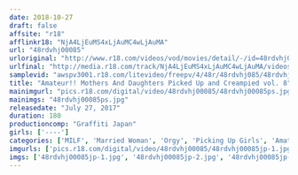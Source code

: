 ```yaml
---
date: 2018-10-27
draft: false
affsite: "r18"
afflinkr18: "NjA4LjEuMS4xLjAuMC4wLjAuMA"
url: "48rdvhj00085"
urloriginal: "http://www.r18.com/videos/vod/movies/detail/-/id=48rdvhj00085"
urlfinal: "http://media.r18.com/track/NjA4LjEuMS4xLjAuMC4wLjAuMA/videos/vod/movies/detail/-/id=48rdvhj00085"
samplevid: "awspv3001.r18.com/litevideo/freepv/4/48r/48rdvhj085/48rdvhj085_dmb_w.mp4"
title: "Amateur!! Mothers And Daughters Picked Up and Creampied vol. 8"
mainimgurl: "pics.r18.com/digital/video/48rdvhj00085/48rdvhj00085ps.jpg"
mainimgs: "48rdvhj00085ps.jpg"
releasedate: "July 27, 2017"
duration: 180
productioncomp: "Graffiti Japan"
girls: ['----']
categories: ['MILF', 'Married Woman', 'Orgy', 'Picking Up Girls', 'Amateur', 'Creampie', 'Hi-Def']
imgurls: ['pics.r18.com/digital/video/48rdvhj00085/48rdvhj00085jp-1.jpg', 'pics.r18.com/digital/video/48rdvhj00085/48rdvhj00085jp-2.jpg', 'pics.r18.com/digital/video/48rdvhj00085/48rdvhj00085jp-3.jpg', 'pics.r18.com/digital/video/48rdvhj00085/48rdvhj00085jp-4.jpg', 'pics.r18.com/digital/video/48rdvhj00085/48rdvhj00085jp-5.jpg', 'pics.r18.com/digital/video/48rdvhj00085/48rdvhj00085jp-6.jpg', 'pics.r18.com/digital/video/48rdvhj00085/48rdvhj00085jp-7.jpg', 'pics.r18.com/digital/video/48rdvhj00085/48rdvhj00085jp-8.jpg', 'pics.r18.com/digital/video/48rdvhj00085/48rdvhj00085jp-9.jpg', 'pics.r18.com/digital/video/48rdvhj00085/48rdvhj00085jp-10.jpg', 'pics.r18.com/digital/video/48rdvhj00085/48rdvhj00085jp-11.jpg', 'pics.r18.com/digital/video/48rdvhj00085/48rdvhj00085jp-12.jpg', 'pics.r18.com/digital/video/48rdvhj00085/48rdvhj00085jp-13.jpg', 'pics.r18.com/digital/video/48rdvhj00085/48rdvhj00085jp-14.jpg', 'pics.r18.com/digital/video/48rdvhj00085/48rdvhj00085jp-15.jpg', 'pics.r18.com/digital/video/48rdvhj00085/48rdvhj00085jp-16.jpg', 'pics.r18.com/digital/video/48rdvhj00085/48rdvhj00085jp-17.jpg', 'pics.r18.com/digital/video/48rdvhj00085/48rdvhj00085jp-18.jpg', 'pics.r18.com/digital/video/48rdvhj00085/48rdvhj00085jp-19.jpg', 'pics.r18.com/digital/video/48rdvhj00085/48rdvhj00085jp-20.jpg']
imgs: ['48rdvhj00085jp-1.jpg', '48rdvhj00085jp-2.jpg', '48rdvhj00085jp-3.jpg', '48rdvhj00085jp-4.jpg', '48rdvhj00085jp-5.jpg', '48rdvhj00085jp-6.jpg', '48rdvhj00085jp-7.jpg', '48rdvhj00085jp-8.jpg', '48rdvhj00085jp-9.jpg', '48rdvhj00085jp-10.jpg', '48rdvhj00085jp-11.jpg', '48rdvhj00085jp-12.jpg', '48rdvhj00085jp-13.jpg', '48rdvhj00085jp-14.jpg', '48rdvhj00085jp-15.jpg', '48rdvhj00085jp-16.jpg', '48rdvhj00085jp-17.jpg', '48rdvhj00085jp-18.jpg', '48rdvhj00085jp-19.jpg', '48rdvhj00085jp-20.jpg']
---
```

